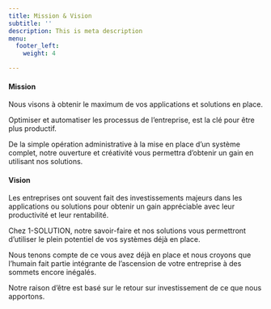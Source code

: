 ```yaml
---
title: Mission & Vision
subtitle: ''
description: This is meta description
menu:
  footer_left:
    weight: 4

---
```

#### Mission

Nous visons à obtenir le maximum de vos applications et solutions en place.

Optimiser et automatiser les processus de l’entreprise, est la clé pour être plus productif.

De la simple opération administrative à la mise en place d’un système complet, notre ouverture et créativité vous permettra d’obtenir un gain en utilisant nos solutions.

#### Vision

Les entreprises ont souvent fait des investissements majeurs dans les applications ou solutions pour obtenir un gain appréciable avec leur productivité et leur rentabilité.

Chez 1-SOLUTION, notre savoir-faire et nos solutions vous permettront d’utiliser le plein potentiel de vos systèmes déjà en place.

Nous tenons compte de ce vous avez déjà en place et nous croyons que l’humain fait partie intégrante de l’ascension de votre entreprise à des sommets encore inégalés.

Notre raison d’être est basé sur le retour sur investissement de ce que nous apportons.